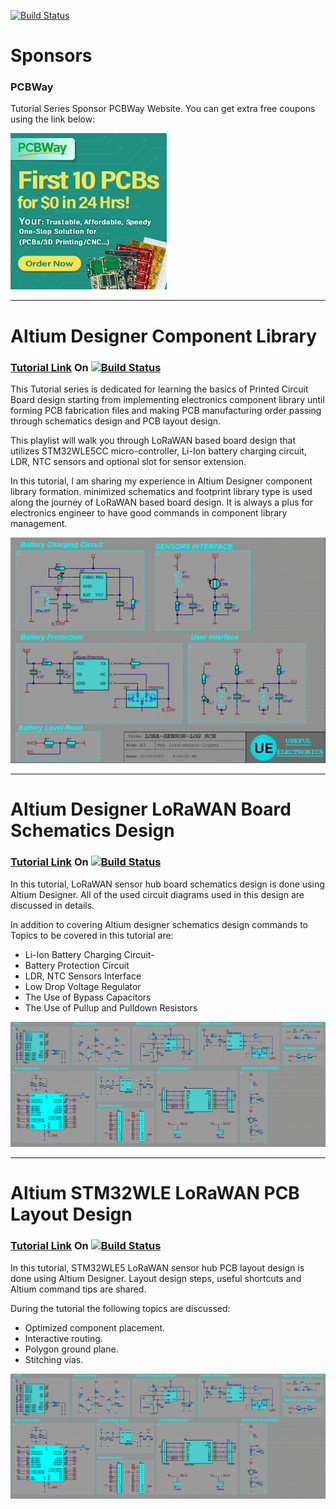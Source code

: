 [![Build Status](https://img.shields.io/badge/USEFUL%20ELECTRONICS-YOUTUBE-red)](https://www.youtube.com/user/wardzx1)

# Sponsors

### PCBWay
Tutorial Series Sponsor PCBWay Website. You can get extra free coupons using the link below:

[<img src="https://github.com/UsefulElectronics/RaspberryPi-Alternative-BPi-M3-Remote-Development/blob/main/Pictures/250x250.gif">](https://www.pcbway.com/setinvite.aspx?inviteid=582640)

***

# Altium Designer Component Library

### [Tutorial Link](https://youtu.be/62l_jWaxQdU) On [![Build Status](https://img.shields.io/badge/YouTube-FF0000?style=for-the-badge&logo=youtube&logoColor=white)](https://www.youtube.com/wardzx1) 

This Tutorial series is dedicated for learning the basics of Printed Circuit Board design starting from implementing electronics component library until forming PCB fabrication files and making PCB manufacturing order passing through schematics design and PCB layout design.

This playlist will walk you through LoRaWAN based board design that utilizes STM32WLE5CC micro-controller, Li-Ion battery charging circuit, LDR, NTC sensors and optional slot for sensor extension.

In this tutorial, I am sharing my experience in Altium Designer component library formation. minimized schematics and footprint library type is used along the journey of LoRaWAN based board design. It is always a plus for electronics engineer to have good commands in component library management. 


![Circuit Diagram](https://github.com/UsefulElectronics/altium-component-library/blob/main/cover/altium1.png)

***

# Altium Designer LoRaWAN Board Schematics Design

### [Tutorial Link](https://youtu.be/88Dzuh8JYsw) On [![Build Status](https://img.shields.io/badge/YouTube-FF0000?style=for-the-badge&logo=youtube&logoColor=white)](https://www.youtube.com/wardzx1) 

In this tutorial,  LoRaWAN sensor hub board schematics design is done using Altium Designer. All of the used circuit diagrams used in this design are discussed in details. 

In addition to covering Altium designer schematics design commands to Topics to be covered in this tutorial are:
- Li-Ion Battery Charging Circuit-
- Battery  Protection Circuit
- LDR, NTC Sensors Interface
- Low Drop Voltage Regulator 
- The Use of Bypass Capacitors
- The Use of Pullup and Pulldown Resistors 


![Circuit Diagram](https://github.com/UsefulElectronics/altium-component-library/blob/main/cover/altium2.png)

***

# Altium STM32WLE LoRaWAN PCB Layout Design

### [Tutorial Link](https://youtu.be/XMJNIcu-_3w) On [![Build Status](https://img.shields.io/badge/YouTube-FF0000?style=for-the-badge&logo=youtube&logoColor=white)](https://www.youtube.com/wardzx1) 

In this tutorial,  STM32WLE5 LoRaWAN sensor hub PCB layout design is done using Altium Designer. Layout design steps, useful shortcuts and Altium command tips are shared.
 
During the tutorial the following topics are discussed:
- Optimized component placement.
- Interactive routing. 
- Polygon ground plane.
- Stitching vias.


![Circuit Diagram](https://github.com/UsefulElectronics/altium-component-library/blob/main/cover/altium2.png)



